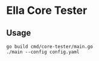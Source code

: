 # Ella Core Tester

## Usage

```shell
go build cmd/core-tester/main.go
./main --config config.yaml
```
